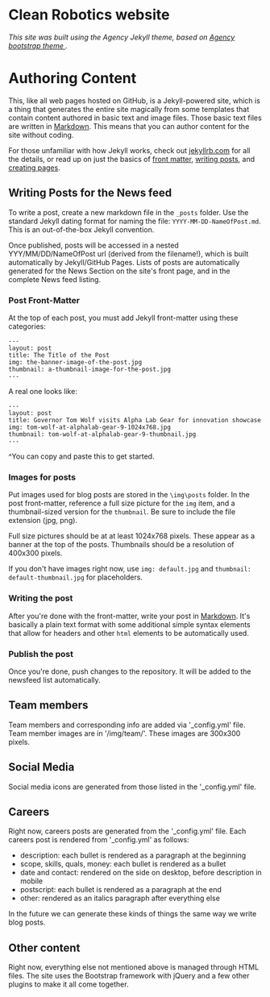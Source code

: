 # Clean Robotics website

*This site was built using the *Agency Jekyll theme*,  based on [Agency bootstrap theme ](http://startbootstrap.com/templates/agency/).*

# Authoring Content

This, like all web pages hosted on GitHub, is a Jekyll-powered site, which is a thing that generates the entire site magically from some templates that contain content authored in basic text and image files. Those basic text files are written in [Markdown](https://daringfireball.net/projects/markdown/). This means that you can author content for the site without coding.

For those unfamiliar with how Jekyll works, check out [jekyllrb.com](https://jekyllrb.com/) for all the details, or read up on just the basics of [front matter](https://jekyllrb.com/docs/frontmatter/), [writing posts](https://jekyllrb.com/docs/posts/), and [creating pages](https://jekyllrb.com/docs/pages/).

## Writing Posts for the News feed

To write a post, create a new markdown file in the `_posts` folder. Use the standard Jekyll dating format for naming the file: `YYYY-MM-DD-NameOfPost.md`. This is an out-of-the-box Jekyll convention.

Once published, posts will be accessed in a nested YYY/MM/DD/NameOfPost url (derived from the filename!), which is built automatically by Jekyll/GitHub Pages. Lists of posts are automatically generated for the News Section on the site's front page, and in the complete News feed listing.

### Post Front-Matter

At the top of each post, you must add Jekyll front-matter using these categories: 

```
---
layout: post
title: The Title of the Post
img: the-banner-image-of-the-post.jpg
thumbnail: a-thumbnail-image-for-the-post.jpg
---
```
A real one looks like:
```
---
layout: post
title: Governor Tom Wolf visits Alpha Lab Gear for innovation showcase
img: tom-wolf-at-alphalab-gear-9-1024x768.jpg
thumbnail: tom-wolf-at-alphalab-gear-9-thumbnail.jpg
---
```
^You can copy and paste this to get started.

### Images for posts

Put images used for blog posts are stored in the `\img\posts` folder. In the post front-matter, reference a full size picture for the `img` item, and a thumbnail-sized version for the `thumbnail`. Be sure to include the file extension (jpg, png).

Full size pictures should be at at least 1024x768 pixels. These appear as a banner at the top of the posts. Thumbnails should be a resolution of 400x300 pixels.

If you don't have images right now, use `img: default.jpg` and `thumbnail: default-thumbnail.jpg` for placeholders.

### Writing the post

After you're done with the front-matter, write your post in [Markdown](http://daringfireball.net/projects/markdown/basics). It's basically a plain text format with some additional simple syntax elements that allow for headers and other `html` elements to be automatically used.

### Publish the post

Once you're done, push changes to the repository. It will be added to the newsfeed list automatically.

## Team members

Team members and corresponding info are added via  '_config.yml' file. Team member images are in '/img/team/'. These images are 300x300 pixels.

## Social Media

Social media icons are generated from those listed in the '_config.yml' file.

## Careers

Right now, careers posts are generated from the '_config.yml' file. Each careers post is rendered from '_config.yml' as follows: 

* description: each bullet is rendered as a paragraph at the beginning
* scope, skills, quals, money: each bullet is rendered as a bullet
* date and contact: rendered on the side on desktop, before description in mobile
* postscript: each bullet is rendered as a paragraph at the end
* other: rendered as an italics paragraph after everything else

In the future we can generate these kinds of things the same way we write blog posts.

## Other content

Right now, everything else not mentioned above is managed through HTML files. The site uses the Bootstrap framework with jQuery and a few other plugins to make it all come together.

